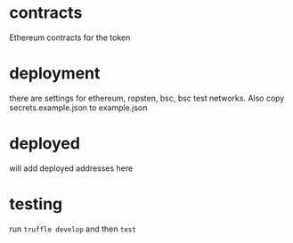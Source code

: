 # contracts
Ethereum contracts for the token

# deployment
there are settings for ethereum, ropsten, bsc, bsc test networks. Also copy secrets.example.json to example.json

# deployed
will add deployed addresses here

# testing
run `truffle develop` and then `test`
